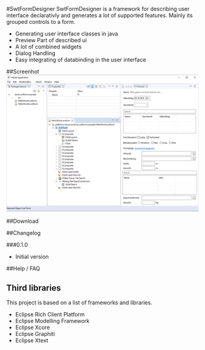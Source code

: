 #SwtFormDesigner
SwtFormDesigner is a framework for describing user interface declarativly and generates a lot of supported features. Mainly its grouped controls to a form. 
* Generating user interface classes in java
* Preview Part of described ui
* A lot of combined widgets
* Dialog Handling
* Easy integrating of databinding in the user interface

##Screenhot
![SwtFormDesigner screenshot](https://github.com/chqu1012/de.dc.swtform.designer/blob/master/readme/images/application-v0.1.0.PNG "SwtFormDesigner")

##Download


##Changelog

###0.1.0
* Initial version

##Help / FAQ

## Third libraries
This project is based on a list of frameworks and libraries.
* Eclipse Rich Client Platform
* Eclipse Modelling Framework
* Eclipse Xcore
* Eclipse Graphiti
* Eclipse Xtext
    
